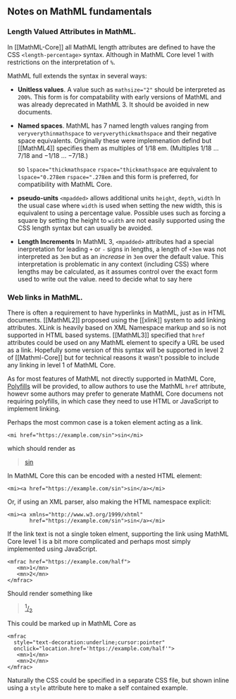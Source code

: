 ## Notes on MathML fundamentals

### Length Valued Attributes in MathML.

In [[MathML-Core]] all MathML length attributes are defined to have the CSS <a
id="type_unit"
data-cite="CSS-VALUES-3#typedef-length-percentage"><code>&lt;length-percentage&gt;</code></a>
syntax. Although in MathML Core level 1 with restrictions on the
interpretation of `%`.

MathML full extends the syntax in several ways:

* **Unitless values**. A value such as `mathsize="2"` should be interpreted
  as `200%`. This form is for compatability with early versions of
  MathML and was already deprecated in MathML 3. It should be avoided
  in new documents.

* **Named spaces**. MathML has 7 named length values ranging from
  `veryverythinmathspace` to `veryverythickmathspace` and their
  negative space equivalents. Originally these were implemenation
  defind but [[MathML4]] specifies them as multiples of 1/18
  em. (Multiples 1/18 &hellip; 7/18 and &minus;1/18 &hellip;
  &minus;7/18.)

  so `lspace="thickmathspace` `rspace="thickmathspace` are equivalent
  to 
  `lspace="0.278em` `rspace=".278em` and this form is preferred, for
  compatibility with MathML Core.
  
* **pseudo-units** `<mpadded>` allows additional units `height`,
  `depth`, `width` In the usual case where `width` is used when
  setting the new width, this is equivalent to using a percentage
  value. Possible uses such as forcing a square by setting the height to
  `width` are not easily supported using the CSS length syntax but can
  usually be avoided.
  
* **Length Increments** In MathML 3, `<mpadded>` attributes had a
  special inerpretation for leading `+` or `-` signs in lengths, a
  length of `+3em` was not interpreted as `3em` but as an _increase_ in
  `3em` over the default value. This interpretation is problematic in any
  context (including CSS) where lengths may be calculated, as it
  assumes control over the exact form used to write out the value.
  <span class="ednote">need to decide what to say here</span>


### Web links in MathML.

There is often a requirement to have hyperlinks in MathML, just as in
HTML documents. [[MathML2]] proposed using the [[xlink]] system to add
linking attributes. XLink is heavily based on XML Namespace markup and
so is not supported in HTML based systems.  [[MathML3]] specified that
`href` attributes could be used on any MathML element to specify a URL
be used as a link. Hopefully some version of this syntax will be
supported in level 2 of [[Mathml-Core]] but for technical reasons it
wasn't possible to include any linking in level 1 of MathML Core.

As for most features of MathML not directly supported in MathML Core,
[Polyfills](https://mathml-refresh.github.io/mathml-polyfills/) will
be provided, to allow authors to use the MathML `href` attribute,
howevr some authors may prefer to generate MathML Core documens not
requiring polyfills, in which case they need to use HTML or JavaScript
to implement linking.

Perhaps the most common case is a token element acting as a link.

`<mi href="https://example.com/sin">sin</mi>`

which should render as

> [sin](https://example.com/sin)

In MathML Core this can be encoded with a nested HTML element:

`<mi><a href="https://example.com/sin">sin</a></mi>`

Or, if using an XML parser, also making the HTML namespace explicit:

```
<mi><a xmlns="http://www.w3.org/1999/xhtml" 
       href="https://example.com/sin">sin</a></mi>
```


If the link text is not a single token elment, supporting the link
using MathML Core level 1 is a bit more complicated and perhaps most
simply implemented using JavaScript.

```
<mfrac href="https://example.com/half">
   <mn>1</mn>
   <mn>2</mn>
</mfrac>
```

Should render something like

> <a href="https://example.com/half"><sup>1</sup>/<sub>2</sub></a>

This could be marked up in MathML Core as

```
<mfrac 
  style="text-decoration:underline;cursor:pointer"
  onclick="location.href='https://example.com/half'">
   <mn>1</mn>
   <mn>2</mn>
</mfrac>
```

Naturally the CSS could be specified in a separate CSS file, but shown
inline using a `style` attribute here to make a self contained example.



